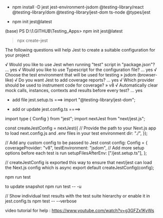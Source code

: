 - npm install -D jest jest-environment-jsdom @testing-library/react @testing-library/dom @testing-library/jest-dom ts-node @types/jest

- npm init jest@latest

(base) PS D:\1.GITHUB\Testing_Apps> npm init jest@latest

> npx
> create-jest

The following questions will help Jest to create a suitable configuration for your project

√ Would you like to use Jest when running "test" script in "package.json"? ... yes
√ Would you like to use Typescript for the configuration file? ... yes
√ Choose the test environment that will be used for testing » jsdom (browser-like)
√ Do you want Jest to add coverage reports? ... yes
√ Which provider should be used to instrument code for coverage? » v8
√ Automatically clear mock calls, instances, contexts and results before every test? ... yes

- add file jest.setup.ts ===> import "@testing-library/jest-dom";

- add or update jest.config.ts ====>

import type { Config } from "jest";
import nextJest from "next/jest.js";

const createJestConfig = nextJest({
// Provide the path to your Next.js app to load next.config.js and .env files in your test environment
dir: "./",
});

// Add any custom config to be passed to Jest
const config: Config = {
coverageProvider: "v8",
testEnvironment: "jsdom",
// Add more setup options before each test is run
setupFilesAfterEnv: ["<rootDir>/jest.setup.ts"],
};

// createJestConfig is exported this way to ensure that next/jest can load the Next.js config which is async
export default createJestConfig(config);

npm run test

to update snapshot
npm run test -- -u

// Show individual test results with the test suite hierarchy  or enable it in jest.config.ts
npm test -- --verbose



video tutorial for help : https://www.youtube.com/watch?v=g3GFZx1KyWs